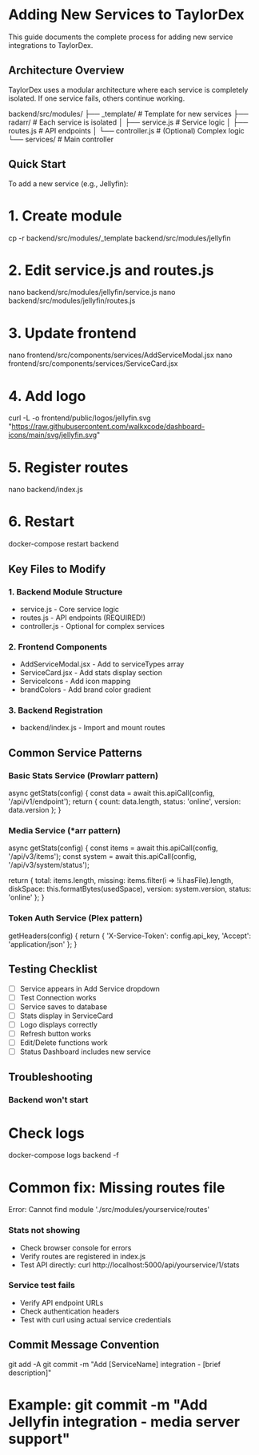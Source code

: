 # Adding New Services to TaylorDex

This guide documents the complete process for adding new service integrations to TaylorDex.

## Architecture Overview

TaylorDex uses a modular architecture where each service is completely isolated. If one service fails, others continue working.

backend/src/modules/
├── _template/          # Template for new services
├── radarr/            # Each service is isolated
│   ├── service.js     # Service logic
│   ├── routes.js      # API endpoints
│   └── controller.js  # (Optional) Complex logic
└── services/          # Main controller

## Quick Start

To add a new service (e.g., Jellyfin):

# 1. Create module
cp -r backend/src/modules/_template backend/src/modules/jellyfin

# 2. Edit service.js and routes.js
nano backend/src/modules/jellyfin/service.js
nano backend/src/modules/jellyfin/routes.js

# 3. Update frontend
nano frontend/src/components/services/AddServiceModal.jsx
nano frontend/src/components/services/ServiceCard.jsx

# 4. Add logo
curl -L -o frontend/public/logos/jellyfin.svg "https://raw.githubusercontent.com/walkxcode/dashboard-icons/main/svg/jellyfin.svg"

# 5. Register routes
nano backend/index.js

# 6. Restart
docker-compose restart backend

## Key Files to Modify

### 1. Backend Module Structure

- service.js - Core service logic
- routes.js - API endpoints (REQUIRED!)
- controller.js - Optional for complex services

### 2. Frontend Components

- AddServiceModal.jsx - Add to serviceTypes array
- ServiceCard.jsx - Add stats display section
- ServiceIcons - Add icon mapping
- brandColors - Add brand color gradient

### 3. Backend Registration

- backend/index.js - Import and mount routes

## Common Service Patterns

### Basic Stats Service (Prowlarr pattern)
async getStats(config) {
  const data = await this.apiCall(config, '/api/v1/endpoint');
  return {
    count: data.length,
    status: 'online',
    version: data.version
  };
}

### Media Service (*arr pattern)
async getStats(config) {
  const items = await this.apiCall(config, '/api/v3/items');
  const system = await this.apiCall(config, '/api/v3/system/status');
  
  return {
    total: items.length,
    missing: items.filter(i => !i.hasFile).length,
    diskSpace: this.formatBytes(usedSpace),
    version: system.version,
    status: 'online'
  };
}

### Token Auth Service (Plex pattern)
getHeaders(config) {
  return {
    'X-Service-Token': config.api_key,
    'Accept': 'application/json'
  };
}

## Testing Checklist

- [ ] Service appears in Add Service dropdown
- [ ] Test Connection works
- [ ] Service saves to database
- [ ] Stats display in ServiceCard
- [ ] Logo displays correctly
- [ ] Refresh button works
- [ ] Edit/Delete functions work
- [ ] Status Dashboard includes new service

## Troubleshooting

### Backend won't start
# Check logs
docker-compose logs backend -f

# Common fix: Missing routes file
Error: Cannot find module './src/modules/yourservice/routes'

### Stats not showing
- Check browser console for errors
- Verify routes are registered in index.js
- Test API directly:
curl http://localhost:5000/api/yourservice/1/stats

### Service test fails
- Verify API endpoint URLs
- Check authentication headers
- Test with curl using actual service credentials

## Commit Message Convention
git add -A
git commit -m "Add [ServiceName] integration - [brief description]"
# Example: git commit -m "Add Jellyfin integration - media server support"
